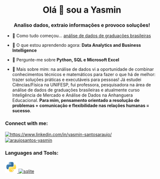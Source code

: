 <h1 align="center">Olá 👋 sou a Yasmin</h1>
<h3 align="center">Analiso dados, extraio informações e provoco soluções!</h3>

- 🔭 Como tudo começou... [análise de dados de graduações brasileiras](https://drive.google.com/file/d/1Bsp-uI1nqVJvWvYBTc99NWPUI75kQRsO/view?usp=sharing)

- 🌱 O que estou aprendendo agora: **Data Analytics and Business Intelligence**

- 💬 Pergunte-me sobre **Python, SQL e Microsoft Excel**

- 📄 Mais sobre mim: na análise de dados vi a oportunidade de combinar conhecimentos técnicos e matemáticos para fazer o que há de melhor: trazer soluções práticas e executáveis para pessoas! Já estudei Ciências/Física na UNIFESP, fui professora, pesquisadora na área de análise de dados de graduações brasileiras e atualmente curso Inteligência de Mercado e Análise de Dados na Anhanguera Educacional. **Para mim, pensamento orientado a resolução de problemas + comunicação e flexibilidade nas relações humanas = sucesso**. 

<h3 align="left">Connect with me:</h3>
<p align="left">
<a href="https://linkedin.com/in/https://www.linkedin.com/in/yasmin-santosaraujo/" target="blank"><img align="center" src="https://raw.githubusercontent.com/rahuldkjain/github-profile-readme-generator/master/src/images/icons/Social/linked-in-alt.svg" alt="https://www.linkedin.com/in/yasmin-santosaraujo/" height="30" width="40" /></a>
<a href="https://instagram.com/araujosantos-yasmin" target="blank"><img align="center" src="https://raw.githubusercontent.com/rahuldkjain/github-profile-readme-generator/master/src/images/icons/Social/instagram.svg" alt="araujosantos-yasmin" height="30" width="40" /></a>
</p>

<h3 align="left">Languages and Tools:</h3>
<p align="left"> <a href="https://www.python.org" target="_blank" rel="noreferrer"> <img src="https://raw.githubusercontent.com/devicons/devicon/master/icons/python/python-original.svg" alt="python" width="40" height="40"/> </a> <a href="https://www.sqlite.org/" target="_blank" rel="noreferrer"> <img src="https://www.vectorlogo.zone/logos/sqlite/sqlite-icon.svg" alt="sqlite" width="40" height="40"/> </a> </p>

<!---
araujosantos-yasmin/araujosantos-yasmin is a ✨ special ✨ repository because its `README.md` (this file) appears on your GitHub profile.
You can click the Preview link to take a look at your changes.
--->
